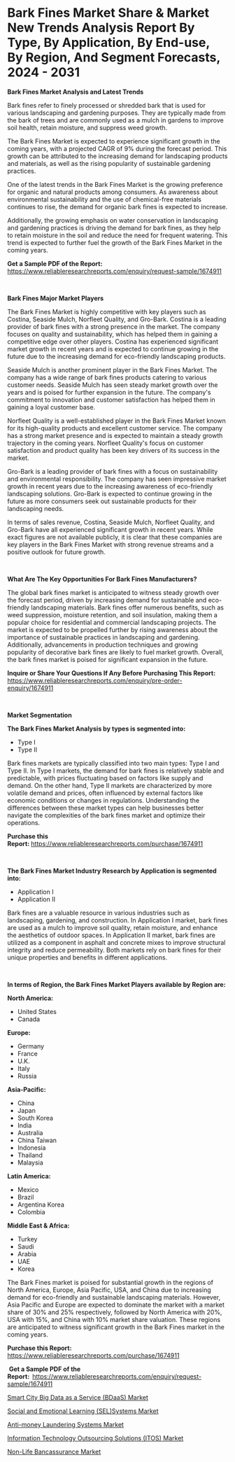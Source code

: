 <p><h1>Bark Fines Market Share & Market New Trends Analysis Report By Type, By Application, By End-use, By Region, And Segment Forecasts, 2024 - 2031</h1></p><p><strong>Bark Fines Market Analysis and Latest Trends</strong></p>
<p><p>Bark fines refer to finely processed or shredded bark that is used for various landscaping and gardening purposes. They are typically made from the bark of trees and are commonly used as a mulch in gardens to improve soil health, retain moisture, and suppress weed growth.</p><p>The Bark Fines Market is expected to experience significant growth in the coming years, with a projected CAGR of 9% during the forecast period. This growth can be attributed to the increasing demand for landscaping products and materials, as well as the rising popularity of sustainable gardening practices.</p><p>One of the latest trends in the Bark Fines Market is the growing preference for organic and natural products among consumers. As awareness about environmental sustainability and the use of chemical-free materials continues to rise, the demand for organic bark fines is expected to increase.</p><p>Additionally, the growing emphasis on water conservation in landscaping and gardening practices is driving the demand for bark fines, as they help to retain moisture in the soil and reduce the need for frequent watering. This trend is expected to further fuel the growth of the Bark Fines Market in the coming years.</p></p>
<p><strong>Get a Sample PDF of the Report:&nbsp;</strong> <a href="https://www.reliableresearchreports.com/enquiry/request-sample/1674911">https://www.reliableresearchreports.com/enquiry/request-sample/1674911</a></p>
<p>&nbsp;</p>
<p><strong>Bark Fines Major Market Players</strong></p>
<p><p>The Bark Fines Market is highly competitive with key players such as Costina, Seaside Mulch, Norfleet Quality, and Gro-Bark. Costina is a leading provider of bark fines with a strong presence in the market. The company focuses on quality and sustainability, which has helped them in gaining a competitive edge over other players. Costina has experienced significant market growth in recent years and is expected to continue growing in the future due to the increasing demand for eco-friendly landscaping products.</p><p>Seaside Mulch is another prominent player in the Bark Fines Market. The company has a wide range of bark fines products catering to various customer needs. Seaside Mulch has seen steady market growth over the years and is poised for further expansion in the future. The company's commitment to innovation and customer satisfaction has helped them in gaining a loyal customer base.</p><p>Norfleet Quality is a well-established player in the Bark Fines Market known for its high-quality products and excellent customer service. The company has a strong market presence and is expected to maintain a steady growth trajectory in the coming years. Norfleet Quality's focus on customer satisfaction and product quality has been key drivers of its success in the market.</p><p>Gro-Bark is a leading provider of bark fines with a focus on sustainability and environmental responsibility. The company has seen impressive market growth in recent years due to the increasing awareness of eco-friendly landscaping solutions. Gro-Bark is expected to continue growing in the future as more consumers seek out sustainable products for their landscaping needs.</p><p>In terms of sales revenue, Costina, Seaside Mulch, Norfleet Quality, and Gro-Bark have all experienced significant growth in recent years. While exact figures are not available publicly, it is clear that these companies are key players in the Bark Fines Market with strong revenue streams and a positive outlook for future growth.</p></p>
<p>&nbsp;</p>
<p><strong>What Are The Key Opportunities For Bark Fines Manufacturers?</strong></p>
<p><p>The global bark fines market is anticipated to witness steady growth over the forecast period, driven by increasing demand for sustainable and eco-friendly landscaping materials. Bark fines offer numerous benefits, such as weed suppression, moisture retention, and soil insulation, making them a popular choice for residential and commercial landscaping projects. The market is expected to be propelled further by rising awareness about the importance of sustainable practices in landscaping and gardening. Additionally, advancements in production techniques and growing popularity of decorative bark fines are likely to fuel market growth. Overall, the bark fines market is poised for significant expansion in the future.</p></p>
<p><strong>Inquire or Share Your Questions If Any Before Purchasing This Report:</strong> <a href="https://www.reliableresearchreports.com/enquiry/pre-order-enquiry/1674911">https://www.reliableresearchreports.com/enquiry/pre-order-enquiry/1674911</a></p>
<p>&nbsp;</p>
<p><strong>Market Segmentation</strong></p>
<p><strong>The Bark Fines Market Analysis by types is segmented into:</strong></p>
<p><ul><li>Type I</li><li>Type II</li></ul></p>
<p><p>Bark fines markets are typically classified into two main types: Type I and Type II. In Type I markets, the demand for bark fines is relatively stable and predictable, with prices fluctuating based on factors like supply and demand. On the other hand, Type II markets are characterized by more volatile demand and prices, often influenced by external factors like economic conditions or changes in regulations. Understanding the differences between these market types can help businesses better navigate the complexities of the bark fines market and optimize their operations.</p></p>
<p><strong>Purchase this Report:&nbsp;</strong><a href="https://www.reliableresearchreports.com/purchase/1674911">https://www.reliableresearchreports.com/purchase/1674911</a></p>
<p>&nbsp;</p>
<p><strong>The Bark Fines Market Industry Research by Application is segmented into:</strong></p>
<p><ul><li>Application I</li><li>Application II</li></ul></p>
<p><p>Bark fines are a valuable resource in various industries such as landscaping, gardening, and construction. In Application I market, bark fines are used as a mulch to improve soil quality, retain moisture, and enhance the aesthetics of outdoor spaces. In Application II market, bark fines are utilized as a component in asphalt and concrete mixes to improve structural integrity and reduce permeability. Both markets rely on bark fines for their unique properties and benefits in different applications.</p></p>
<p>&nbsp;</p>
<p><strong>In terms of Region, the Bark Fines Market Players available by Region are:</strong></p>
<p>
    <p> <strong> North America: </strong>
        <ul>
            <li>United States</li>
            <li>Canada</li>
        </ul>
        </p> 
    <p> <strong> Europe: </strong>
        <ul>
            <li>Germany</li>
            <li>France</li>
            <li>U.K.</li>
            <li>Italy</li>
            <li>Russia</li>
        </ul>
        </p> 
    <p> <strong> Asia-Pacific: </strong>
        <ul>
            <li>China</li>
            <li>Japan</li>
            <li>South Korea</li>
            <li>India</li>
            <li>Australia</li>
            <li>China Taiwan</li>
            <li>Indonesia</li>
            <li>Thailand</li>
            <li>Malaysia</li>
        </ul>
        </p> 
    <p> <strong> Latin America: </strong>
        <ul>
            <li>Mexico</li>
            <li>Brazil</li>
            <li>Argentina Korea</li>
            <li>Colombia</li>
        </ul>
        </p> 
    <p> <strong> Middle East & Africa: </strong>
        <ul>
            <li>Turkey</li>
            <li>Saudi</li>
            <li>Arabia</li>
            <li>UAE</li>
            <li>Korea</li>
        </ul>
    </p>
    </p>
<p><p>The Bark Fines market is poised for substantial growth in the regions of North America, Europe, Asia Pacific, USA, and China due to increasing demand for eco-friendly and sustainable landscaping materials. However, Asia Pacific and Europe are expected to dominate the market with a market share of 30% and 25% respectively, followed by North America with 20%, USA with 15%, and China with 10% market share valuation. These regions are anticipated to witness significant growth in the Bark Fines market in the coming years.</p></p>
<p><strong>Purchase this Report: </strong><a href="https://www.reliableresearchreports.com/purchase/1674911">https://www.reliableresearchreports.com/purchase/1674911</a></p>
<p>&nbsp;<strong>Get a Sample PDF of the Report:&nbsp;&nbsp;</strong><a href="https://www.reliableresearchreports.com/enquiry/request-sample/1674911">https://www.reliableresearchreports.com/enquiry/request-sample/1674911</a></p>
<p><strong></strong></p>
<p><p><a href="https://medium.com/@marcellakin2023/smart-city-big-data-as-a-service-bdaas-market-outlook-industry-overview-and-forecast-2024-to-5454c750022c">Smart City Big Data as a Service (BDaaS) Market</a></p><p><a href="https://medium.com/@marcellakin2023/social-and-emotional-learning-sel-systems-market-trends-and-market-analysis-forecasted-for-period-8b4f68587307">Social and Emotional Learning (SEL)Systems Market</a></p><p><a href="https://medium.com/@joycelucas56/analyzing-anti-money-laundering-systems-market-global-industry-perspective-and-forecast-2024-to-abc4b6c82722">Anti-money Laundering Systems Market</a></p><p><a href="https://medium.com/@susanwest38/information-technology-outsourcing-solutions-itos-market-size-reveals-the-best-marketing-channels-eaaffbecd40b">Information Technology Outsourcing Solutions (ITOS) Market</a></p><p><a href="https://medium.com/@joycelucas56/non-life-bancassurance-market-outlook-industry-overview-and-forecast-2024-to-2031-677f2c29aa81">Non-Life Bancassurance Market</a></p></p>